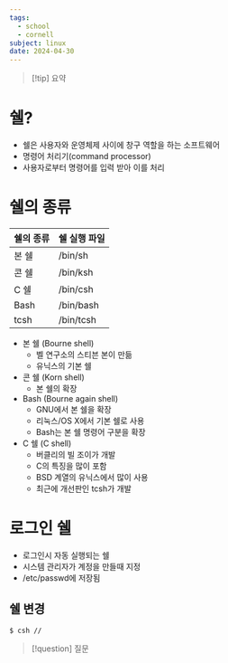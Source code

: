 ```yaml
---
tags:
  - school
  - cornell
subject: linux
date: 2024-04-30
---
```

> [!tip] 요약
# 쉘?
- 쉘은 사용자와 운영체제 사이에 창구 역할을 하는 소프트웨어
- 명령어 처리기(command processor)
- 사용자로부터 명령어를 입력 받아 이를 처리
# 쉘의 종류
| 쉘의 종류 | 쉘 실행 파일   |
| ----- | --------- |
| 본 쉘   | /bin/sh   |
| 콘 쉘   | /bin/ksh  |
| C 쉘   | /bin/csh  |
| Bash  | /bin/bash |
| tcsh  | /bin/tcsh |
- 본 쉘 (Bourne shell)
	- 벨 연구소의 스티븐 본이 만듦
	- 유닉스의 기본 쉘
- 콘 쉘 (Korn shell)
	- 본 쉘의 확장
- Bash (Bourne again shell)
	- GNU에서 본 쉘을 확장
	- 리눅스/OS X에서 기본 쉘로 사용
	- Bash는 본 쉘 명령어 구분을 확장
- C 쉘 (C shell)
	- 버클리의 빌 조이가 개발
	- C의 특징을 많이 포함
	- BSD 계열의 유닉스에서 많이 사용
	- 최근에 개선판인 tcsh가 개발
# 로그인 쉘
- 로그인시 자동 실행되는 쉘
- 시스템 관리자가 계정을 만들때 지정
- /etc/passwd에 저장됨
## 쉘 변경
```
$ csh //
```
> [!question] 질문
